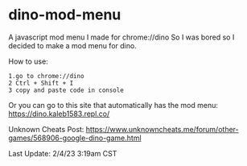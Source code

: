 # dino-mod-menu
A javascript mod menu I made for chrome://dino
So I was bored so I decided to make a mod menu for dino.

How to use:
```
1.go to chrome://dino 
2 Ctrl + Shift + I 
3 copy and paste code in console 
```
Or you can go to this site that automatically has the mod menu: https://dino.kaleb1583.repl.co/

Unknown Cheats Post: https://www.unknowncheats.me/forum/other-games/568906-google-dino-game.html

Last Update: 2/4/23 3:19am CST
